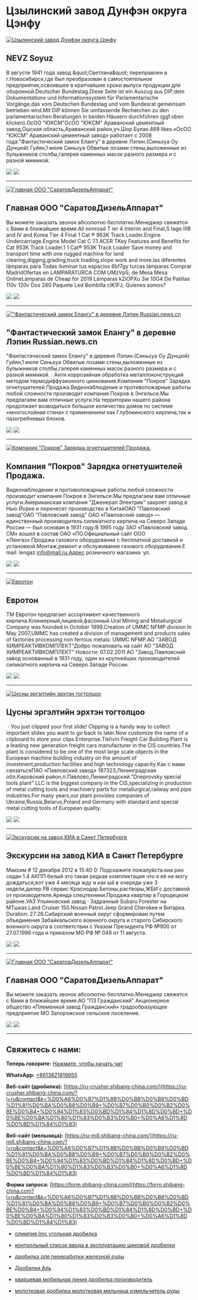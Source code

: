 # Цзылинский завод Дунфэн округа Цэнфу

<a href="https://swt.shibang-china.com/?l=ru&img&k=%D0%A6%D0%B7%D1%8B%D0%BB%D0%B8%D0%BD%D1%81%D0%BA%D0%B8%D0%B9+%D0%B7%D0%B0%D0%B2%D0%BE%D0%B4+%D0%94%D1%83%D0%BD%D1%84%D1%8D%D0%BD+%D0%BE%D0%BA%D1%80%D1%83%D0%B3%D0%B0+%D0%A6%D1%8D%D0%BD%D1%84%D1%83" target="_blank">![Цзылинский завод Дунфэн округа Цэнфу](http://static.shibang-china.com/all-800x300/577.jpg)</a>

## NEVZ Soyuz
В августе 1941 года завод \&quot;Светлана\&quot; переправлен в г.Новосибирск,где был преобразован в самостоятельное предприятие,освоившее в кратчайшие сроки выпуск продукции для оборонной.Deutscher Bundestag.Diese Seite ist ein Auszug aus DIP,dem Dokumentations und Informationssystem f&#252;r Parlamentarische Vorg&#228;nge,das vom Deutschen Bundestag und vom Bundesrat gemeinsam betrieben wird.Mit DIP k&#246;nnen Sie umfassende Recherchen zu den parlamentarischen Beratungen in beiden H&#228;usern durchf&#252;hren (ggf.oben klicken).ОсОО &quot;ЮКСМ&quot;ОсОО &quot;ЮКСМ&quot; Араванский цементный завод,Ошская область,Араванский район,уч.Шор Булак.469 likes.&#171;ОсОО &quot;ЮКСМ&quot; Араванский цементный завод&#187; работает с 2008 года.&quot;Фантастический замок Елангу&quot; в деревне Лэпин.(Синьхуа Оу Дунцюй) Гуйян,1 июля Синьхуа  Обвитые лозами стены,выложенные из булыжников столбы,галерея каменных масок разного размера и с разной мимикой.


<a href="https://whatsapp.shibangsoft.com/WhatsApp.php" target="_blank" title="WhatsApp">![](http://static.shibang-china.com/icon/whatsapp.png)</a> <a href="https://swt.shibang-china.com/?l=ru&icon&k=%D0%A6%D0%B7%D1%8B%D0%BB%D0%B8%D0%BD%D1%81%D0%BA%D0%B8%D0%B9+%D0%B7%D0%B0%D0%B2%D0%BE%D0%B4+%D0%94%D1%83%D0%BD%D1%84%D1%8D%D0%BD+%D0%BE%D0%BA%D1%80%D1%83%D0%B3%D0%B0+%D0%A6%D1%8D%D0%BD%D1%84%D1%83" target="_blank">![](http://static.shibang-china.com/icon/chat-ru.png)</a>

---

<a href="https://swt.shibang-china.com/?l=ru&img&k=%D0%A6%D0%B7%D1%8B%D0%BB%D0%B8%D0%BD%D1%81%D0%BA%D0%B8%D0%B9+%D0%B7%D0%B0%D0%B2%D0%BE%D0%B4+%D0%94%D1%83%D0%BD%D1%84%D1%8D%D0%BD+%D0%BE%D0%BA%D1%80%D1%83%D0%B3%D0%B0+%D0%A6%D1%8D%D0%BD%D1%84%D1%83" target="_blank">![Главная ООО &quot;СаратовДизельАппарат&quot;](http://static.shibang-china.com/all-800x300/1047.jpg)</a>

## Главная ООО &quot;СаратовДизельАппарат&quot;
Вы можете заказать звонок абсолютно бесплатно.Менеджер свяжется с Вами в ближайшее время.All nonroad T ier 4 Interim and Final,S tage IIIB and IV and Korea Tier 4 Final 1 Cat &#174; 963K Track Loader.Engine Undercarriage.Engine Model Cat C 7.1 ACER TKey Features and Benefits for Cat 953K Track Loader.1 1 Cat&#174; 953K Track Loader Save money and transport time with one rugged machine for land clearing,digging,grading,truck loading,slope work and more.las diferentes l&#225;mparas para Todas iluminar tus espacios 6bf7gy turcas l&#225;mparas Comprar MadridOfertas en LAMPARATURCA COM UMzVpS; de Mesa Mesa OnlineL&#225;mparas de Cheap for 2019 L&#225;mparas kZiOPXu 3w 10G4 De Patillas 110v 120v Dos 280 Paquete Led Bombilla clK1FJ; Quienes somos?


<a href="https://whatsapp.shibangsoft.com/WhatsApp.php" target="_blank" title="WhatsApp">![](http://static.shibang-china.com/icon/whatsapp.png)</a> <a href="https://swt.shibang-china.com/?l=ru&icon&k=%D0%A6%D0%B7%D1%8B%D0%BB%D0%B8%D0%BD%D1%81%D0%BA%D0%B8%D0%B9+%D0%B7%D0%B0%D0%B2%D0%BE%D0%B4+%D0%94%D1%83%D0%BD%D1%84%D1%8D%D0%BD+%D0%BE%D0%BA%D1%80%D1%83%D0%B3%D0%B0+%D0%A6%D1%8D%D0%BD%D1%84%D1%83" target="_blank">![](http://static.shibang-china.com/icon/chat-ru.png)</a>

---

<a href="https://swt.shibang-china.com/?l=ru&img&k=%D0%A6%D0%B7%D1%8B%D0%BB%D0%B8%D0%BD%D1%81%D0%BA%D0%B8%D0%B9+%D0%B7%D0%B0%D0%B2%D0%BE%D0%B4+%D0%94%D1%83%D0%BD%D1%84%D1%8D%D0%BD+%D0%BE%D0%BA%D1%80%D1%83%D0%B3%D0%B0+%D0%A6%D1%8D%D0%BD%D1%84%D1%83" target="_blank">![&quot;Фантастический замок Елангу&quot; в деревне Лэпин Russian.news.cn](http://static.shibang-china.com/all-800x300/570.jpg)</a>

## &quot;Фантастический замок Елангу&quot; в деревне Лэпин Russian.news.cn
&quot;Фантастический замок Елангу&quot; в деревне Лэпин.(Синьхуа Оу Дунцюй) Гуйян,1 июля Синьхуа  Обвитые лозами стены,выложенные из булыжников столбы,галерея каменных масок разного размера и с разной мимикой.&nbsp;&#0183;&#32;Анти коррозийная обработка металлоконструкций методом термодиффузионного цинкования.Компания &quot;Покров&quot; Зарядка огнетушителей Продажа.Видеонаблюдение и противопожарные работы любой сложности производит компания Покров в Энгельсе.Мы предлагаем вам отличные услуги.На территории нашего района продолжает возводиться большое количество домов по системе &#171;многослойная стена&#187; с применением как Глубокинского кирпича,так и пазогребневых блоков.


<a href="https://whatsapp.shibangsoft.com/WhatsApp.php" target="_blank" title="WhatsApp">![](http://static.shibang-china.com/icon/whatsapp.png)</a> <a href="https://swt.shibang-china.com/?l=ru&icon&k=%D0%A6%D0%B7%D1%8B%D0%BB%D0%B8%D0%BD%D1%81%D0%BA%D0%B8%D0%B9+%D0%B7%D0%B0%D0%B2%D0%BE%D0%B4+%D0%94%D1%83%D0%BD%D1%84%D1%8D%D0%BD+%D0%BE%D0%BA%D1%80%D1%83%D0%B3%D0%B0+%D0%A6%D1%8D%D0%BD%D1%84%D1%83" target="_blank">![](http://static.shibang-china.com/icon/chat-ru.png)</a>

---

<a href="https://swt.shibang-china.com/?l=ru&img&k=%D0%A6%D0%B7%D1%8B%D0%BB%D0%B8%D0%BD%D1%81%D0%BA%D0%B8%D0%B9+%D0%B7%D0%B0%D0%B2%D0%BE%D0%B4+%D0%94%D1%83%D0%BD%D1%84%D1%8D%D0%BD+%D0%BE%D0%BA%D1%80%D1%83%D0%B3%D0%B0+%D0%A6%D1%8D%D0%BD%D1%84%D1%83" target="_blank">![Компания &quot;Покров&quot; Зарядка огнетушителей Продажа.](http://static.shibang-china.com/all-800x300/986.jpg)</a>

## Компания &quot;Покров&quot; Зарядка огнетушителей Продажа.
Видеонаблюдение и противопожарные работы любой сложности производит компания Покров в Энгельсе.Мы предлагаем вам отличные услуги.Американская компания &quot;Дженерал Электрик&quot; закроет завод в Нью Йорке и перенесет производство в КитайОАО &quot;Павловский завод&quot;ОАО &quot;Павловский завод&quot; ОАО &#171;Павловский завод&#187; — единственный производитель силикатного кирпича на Северо Западе России — был основан в 1931 году.В 1995 году ЗАО &#171;Павловский завод СМ&#187; вошел в состав ОАО &#171;ПО.Официальный сайт ООО &#171;Ленгаз&#187;.Продажа газового оборудования с бесплатной доставкой и установкой.Монтаж,ремонт и обслуживание газового оборудования.E mail: lengaz info@mail.ru.Адрес розничного магазина: ул.


<a href="https://whatsapp.shibangsoft.com/WhatsApp.php" target="_blank" title="WhatsApp">![](http://static.shibang-china.com/icon/whatsapp.png)</a> <a href="https://swt.shibang-china.com/?l=ru&icon&k=%D0%A6%D0%B7%D1%8B%D0%BB%D0%B8%D0%BD%D1%81%D0%BA%D0%B8%D0%B9+%D0%B7%D0%B0%D0%B2%D0%BE%D0%B4+%D0%94%D1%83%D0%BD%D1%84%D1%8D%D0%BD+%D0%BE%D0%BA%D1%80%D1%83%D0%B3%D0%B0+%D0%A6%D1%8D%D0%BD%D1%84%D1%83" target="_blank">![](http://static.shibang-china.com/icon/chat-ru.png)</a>

---

<a href="https://swt.shibang-china.com/?l=ru&img&k=%D0%A6%D0%B7%D1%8B%D0%BB%D0%B8%D0%BD%D1%81%D0%BA%D0%B8%D0%B9+%D0%B7%D0%B0%D0%B2%D0%BE%D0%B4+%D0%94%D1%83%D0%BD%D1%84%D1%8D%D0%BD+%D0%BE%D0%BA%D1%80%D1%83%D0%B3%D0%B0+%D0%A6%D1%8D%D0%BD%D1%84%D1%83" target="_blank">![Евротон](http://static.shibang-china.com/all-800x300/544.jpg)</a>

## Евротон
ТМ Евротон предлагает ассортимент качественного кирпича.Клинкерный,лицевой,фасонный.Ural Mining and Metallurgical Company was founded in October 1999.Creation of UMMC NFMP division In May 2007,UMMC has created a division of management and products sales of factories processing non ferrous metals: UMMC NFMP.АО &quot;ЗАВОД ХИМРЕАКТИВКОМПЛЕКТ&quot;Добро пожаловать на сайт АО &quot;ЗАВОД ХИМРЕАКТИВКОМПЛЕКТ&quot; Новости: 07.02.2011 АО &quot;Завод.Павловский завод основанный в 1931 году, один из крупнейших производителей силикатного кирпича на Северо Западе России.


<a href="https://whatsapp.shibangsoft.com/WhatsApp.php" target="_blank" title="WhatsApp">![](http://static.shibang-china.com/icon/whatsapp.png)</a> <a href="https://swt.shibang-china.com/?l=ru&icon&k=%D0%A6%D0%B7%D1%8B%D0%BB%D0%B8%D0%BD%D1%81%D0%BA%D0%B8%D0%B9+%D0%B7%D0%B0%D0%B2%D0%BE%D0%B4+%D0%94%D1%83%D0%BD%D1%84%D1%8D%D0%BD+%D0%BE%D0%BA%D1%80%D1%83%D0%B3%D0%B0+%D0%A6%D1%8D%D0%BD%D1%84%D1%83" target="_blank">![](http://static.shibang-china.com/icon/chat-ru.png)</a>

---

<a href="https://swt.shibang-china.com/?l=ru&img&k=%D0%A6%D0%B7%D1%8B%D0%BB%D0%B8%D0%BD%D1%81%D0%BA%D0%B8%D0%B9+%D0%B7%D0%B0%D0%B2%D0%BE%D0%B4+%D0%94%D1%83%D0%BD%D1%84%D1%8D%D0%BD+%D0%BE%D0%BA%D1%80%D1%83%D0%B3%D0%B0+%D0%A6%D1%8D%D0%BD%D1%84%D1%83" target="_blank">![Цусны эргэлтийн эрхтэн тогтолцоо](http://static.shibang-china.com/all-800x300/208.jpg)</a>

## Цусны эргэлтийн эрхтэн тогтолцоо
&nbsp;&#0183;&#32;You just clipped your first slide! Clipping is a handy way to collect important slides you want to go back to later.Now customize the name of a clipboard to store your clips.Enterprise.Tikhvin Freight Car Building Plant is a leading new generation freight cars manufacturer in the CIS countries.The plant is considered to be one of the most large scale objects in the European machine building industry on the amount of investment,production facilities and high technology capacity.Как с нами связатьсяПАО &#171;Павловский завод&#187; 187323,Ленинградская обл.Кировский район,п.Павлово,Ленинградский.“Dneprovsky special tools plant” LLC is the biggest company in the CIS,specializing in production of metal cutting tools and machinery parts for metallurgical,railway and pipe industries.For many years,our plant provides companies of Ukraine,Russia,Belarus,Poland and Germany with standard and special metal cutting tools of European quality.


<a href="https://whatsapp.shibangsoft.com/WhatsApp.php" target="_blank" title="WhatsApp">![](http://static.shibang-china.com/icon/whatsapp.png)</a> <a href="https://swt.shibang-china.com/?l=ru&icon&k=%D0%A6%D0%B7%D1%8B%D0%BB%D0%B8%D0%BD%D1%81%D0%BA%D0%B8%D0%B9+%D0%B7%D0%B0%D0%B2%D0%BE%D0%B4+%D0%94%D1%83%D0%BD%D1%84%D1%8D%D0%BD+%D0%BE%D0%BA%D1%80%D1%83%D0%B3%D0%B0+%D0%A6%D1%8D%D0%BD%D1%84%D1%83" target="_blank">![](http://static.shibang-china.com/icon/chat-ru.png)</a>

---

<a href="https://swt.shibang-china.com/?l=ru&img&k=%D0%A6%D0%B7%D1%8B%D0%BB%D0%B8%D0%BD%D1%81%D0%BA%D0%B8%D0%B9+%D0%B7%D0%B0%D0%B2%D0%BE%D0%B4+%D0%94%D1%83%D0%BD%D1%84%D1%8D%D0%BD+%D0%BE%D0%BA%D1%80%D1%83%D0%B3%D0%B0+%D0%A6%D1%8D%D0%BD%D1%84%D1%83" target="_blank">![Экскурсии на завод КИА в Санкт Петербурге](http://static.shibang-china.com/all-800x300/1258.jpg)</a>

## Экскурсии на завод КИА в Санкт Петербурге
Максим # 12 декабря 2012 в 15:40 0: Подскажите пожалуйста.киа рио седан 1.4 АКПП белый это такая редкая комплектация что я её не могу дождаться,вот уже 4 месяца жду и как ый в очереди уже 3 недели,дилер РВ сервис Краснодар.Бетоны,растворы,ЖБИ с доставкой от производителя.Аренда спецтехники.Продажа квартир в Городецком районе.УАЗ Ульяновский завод&nbsp;&#0183;&#32;Задранный Subaru Forester на MTшках.Land Cruiser 150.Nissan Patrol.Jeep Grand Cherokee и Витарка. Duration: 27:26.Сибирский военный округ сформирован путем объединения Забайкальского военного округа и старого Сибирского военного округа в соответствии с Указом Президента РФ №900 от 27.07.1998 года и приказом МО РФ № 048 от 11 августа.


<a href="https://whatsapp.shibangsoft.com/WhatsApp.php" target="_blank" title="WhatsApp">![](http://static.shibang-china.com/icon/whatsapp.png)</a> <a href="https://swt.shibang-china.com/?l=ru&icon&k=%D0%A6%D0%B7%D1%8B%D0%BB%D0%B8%D0%BD%D1%81%D0%BA%D0%B8%D0%B9+%D0%B7%D0%B0%D0%B2%D0%BE%D0%B4+%D0%94%D1%83%D0%BD%D1%84%D1%8D%D0%BD+%D0%BE%D0%BA%D1%80%D1%83%D0%B3%D0%B0+%D0%A6%D1%8D%D0%BD%D1%84%D1%83" target="_blank">![](http://static.shibang-china.com/icon/chat-ru.png)</a>

---

<a href="https://swt.shibang-china.com/?l=ru&img&k=%D0%A6%D0%B7%D1%8B%D0%BB%D0%B8%D0%BD%D1%81%D0%BA%D0%B8%D0%B9+%D0%B7%D0%B0%D0%B2%D0%BE%D0%B4+%D0%94%D1%83%D0%BD%D1%84%D1%8D%D0%BD+%D0%BE%D0%BA%D1%80%D1%83%D0%B3%D0%B0+%D0%A6%D1%8D%D0%BD%D1%84%D1%83" target="_blank">![Главная ООО &quot;СаратовДизельАппарат&quot;](http://static.shibang-china.com/all-800x300/1085.jpg)</a>

## Главная ООО &quot;СаратовДизельАппарат&quot;
Вы можете заказать звонок абсолютно бесплатно.Менеджер свяжется с Вами в ближайшее время.АО &quot;ПЗ Гражданский&quot; Акционерное общество &#171;Племенной завод Гражданский&#187; градообразующее предприятие МО Запорожское сельское поселение.

<a href="https://whatsapp.shibangsoft.com/WhatsApp.php" target="_blank" title="WhatsApp">![](http://static.shibang-china.com/icon/whatsapp.png)</a> <a href="https://swt.shibang-china.com/?l=ru&icon&k=%D0%A6%D0%B7%D1%8B%D0%BB%D0%B8%D0%BD%D1%81%D0%BA%D0%B8%D0%B9+%D0%B7%D0%B0%D0%B2%D0%BE%D0%B4+%D0%94%D1%83%D0%BD%D1%84%D1%8D%D0%BD+%D0%BE%D0%BA%D1%80%D1%83%D0%B3%D0%B0+%D0%A6%D1%8D%D0%BD%D1%84%D1%83" target="_blank">![](http://static.shibang-china.com/icon/chat-ru.png)</a>

---
## Свяжитесь с нами:

**Теперь говорите:** [Нажмите, чтобы начать чат](https://swt.shibang-china.com?l=ru&contact&k=%D0%A6%D0%B7%D1%8B%D0%BB%D0%B8%D0%BD%D1%81%D0%BA%D0%B8%D0%B9+%D0%B7%D0%B0%D0%B2%D0%BE%D0%B4+%D0%94%D1%83%D0%BD%D1%84%D1%8D%D0%BD+%D0%BE%D0%BA%D1%80%D1%83%D0%B3%D0%B0+%D0%A6%D1%8D%D0%BD%D1%84%D1%83)

**WhatsApp:**  [+8613621919955](https://whatsapp.shibangsoft.com/WhatsApp.php)

**Веб-сайт (дробилка):** [https://ru-crusher.shibang-china.com/](https://ru-crusher.shibang-china.com/?l=ru&contact&k=%D0%A6%D0%B7%D1%8B%D0%BB%D0%B8%D0%BD%D1%81%D0%BA%D0%B8%D0%B9+%D0%B7%D0%B0%D0%B2%D0%BE%D0%B4+%D0%94%D1%83%D0%BD%D1%84%D1%8D%D0%BD+%D0%BE%D0%BA%D1%80%D1%83%D0%B3%D0%B0+%D0%A6%D1%8D%D0%BD%D1%84%D1%83)

**Веб-сайт (мельница):** [https://ru-mill.shibang-china.com/](https://ru-mill.shibang-china.com/?l=ru&contact&k=%D0%A6%D0%B7%D1%8B%D0%BB%D0%B8%D0%BD%D1%81%D0%BA%D0%B8%D0%B9+%D0%B7%D0%B0%D0%B2%D0%BE%D0%B4+%D0%94%D1%83%D0%BD%D1%84%D1%8D%D0%BD+%D0%BE%D0%BA%D1%80%D1%83%D0%B3%D0%B0+%D0%A6%D1%8D%D0%BD%D1%84%D1%83)

**Форма запроса:** [https://form.shibang-china.com](https://form.shibang-china.com?l=ru&contact&k=%D0%A6%D0%B7%D1%8B%D0%BB%D0%B8%D0%BD%D1%81%D0%BA%D0%B8%D0%B9+%D0%B7%D0%B0%D0%B2%D0%BE%D0%B4+%D0%94%D1%83%D0%BD%D1%84%D1%8D%D0%BD+%D0%BE%D0%BA%D1%80%D1%83%D0%B3%D0%B0+%D0%A6%D1%8D%D0%BD%D1%84%D1%83)

* [олимпия lmc угольная дробилка](../125/%D0%BE%D0%BB%D0%B8%D0%BC%D0%BF%D0%B8%D1%8F%20lmc%20%D1%83%D0%B3%D0%BE%D0%BB%D1%8C%D0%BD%D0%B0%D1%8F%20%D0%B4%D1%80%D0%BE%D0%B1%D0%B8%D0%BB%D0%BA%D0%B0.md)

* [контрольный список ввода в эксплуатацию щековой дробилки](../125/%D0%BA%D0%BE%D0%BD%D1%82%D1%80%D0%BE%D0%BB%D1%8C%D0%BD%D1%8B%D0%B9%20%D1%81%D0%BF%D0%B8%D1%81%D0%BE%D0%BA%20%D0%B2%D0%B2%D0%BE%D0%B4%D0%B0%20%D0%B2%20%D1%8D%D0%BA%D1%81%D0%BF%D0%BB%D1%83%D0%B0%D1%82%D0%B0%D1%86%D0%B8%D1%8E%20%D1%89%D0%B5%D0%BA%D0%BE%D0%B2%D0%BE%D0%B9%20%D0%B4%D1%80%D0%BE%D0%B1%D0%B8%D0%BB%D0%BA%D0%B8.md)

* [дробилка для переработки железной руды](../121/%D0%B4%D1%80%D0%BE%D0%B1%D0%B8%D0%BB%D0%BA%D0%B0%20%D0%B4%D0%BB%D1%8F%20%D0%BF%D0%B5%D1%80%D0%B5%D1%80%D0%B0%D0%B1%D0%BE%D1%82%D0%BA%D0%B8%20%D0%B6%D0%B5%D0%BB%D0%B5%D0%B7%D0%BD%D0%BE%D0%B9%20%D1%80%D1%83%D0%B4%D1%8B.md)

* [Дробилки Аль](../121/%D0%94%D1%80%D0%BE%D0%B1%D0%B8%D0%BB%D0%BA%D0%B8%20%D0%90%D0%BB%D1%8C.md)

* [кварцевая мобильная линия дробилка производитель](../125/%D0%BA%D0%B2%D0%B0%D1%80%D1%86%D0%B5%D0%B2%D0%B0%D1%8F%20%D0%BC%D0%BE%D0%B1%D0%B8%D0%BB%D1%8C%D0%BD%D0%B0%D1%8F%20%D0%BB%D0%B8%D0%BD%D0%B8%D1%8F%20%D0%B4%D1%80%D0%BE%D0%B1%D0%B8%D0%BB%D0%BA%D0%B0%20%D0%BF%D1%80%D0%BE%D0%B8%D0%B7%D0%B2%D0%BE%D0%B4%D0%B8%D1%82%D0%B5%D0%BB%D1%8C.md)

* [молотковая дробилка молотковая мельница измельчитель руды](../124/%D0%BC%D0%BE%D0%BB%D0%BE%D1%82%D0%BA%D0%BE%D0%B2%D0%B0%D1%8F%20%D0%B4%D1%80%D0%BE%D0%B1%D0%B8%D0%BB%D0%BA%D0%B0%20%D0%BC%D0%BE%D0%BB%D0%BE%D1%82%D0%BA%D0%BE%D0%B2%D0%B0%D1%8F%20%D0%BC%D0%B5%D0%BB%D1%8C%D0%BD%D0%B8%D1%86%D0%B0%20%D0%B8%D0%B7%D0%BC%D0%B5%D0%BB%D1%8C%D1%87%D0%B8%D1%82%D0%B5%D0%BB%D1%8C%20%D1%80%D1%83%D0%B4%D1%8B.md)
